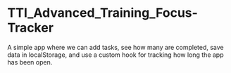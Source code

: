 # TTI_Advanced_Training_Focus-Tracker
A simple app where we can add tasks, see how many are completed, save data in localStorage, and use a custom hook for tracking how long the app has been open.

